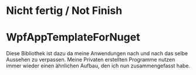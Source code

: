 # Nicht fertig / Not Finish

# WpfAppTemplateForNuget
Diese Bibliothek ist dazu da meine Anwendungen nach und nach das selbe Aussehen zu verpassen. Meine Privaten erstellten Programme nutzen immer wieder einen ähnlichen Aufbau, den ich nun zusammengefasst habe.

